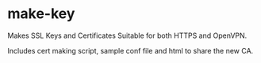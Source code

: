 # make-key
Makes SSL Keys and Certificates Suitable for both HTTPS and OpenVPN.

Includes cert making script, sample conf file and html to share the new CA.
